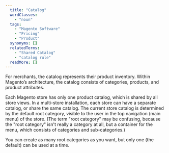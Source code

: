 ```yaml
---
  title: "Catalog"
  wordClasses: 
    - "noun"
  tags: 
    - "Magento Software"
    - "Pricing"
    - "Product"
  synonyms: []
  relatedTerms: 
    - "Shared Catalog"
    - "catalog rule"
  readMore: []
---
```

For merchants, the catalog represents their product inventory. Within Magento’s architecture, the catalog consists of categories, products, and product attributes.
 
Each Magento store has only one product catalog, which is shared by all store views. In a multi-store installation, each store can have a separate catalog, or share the same catalog.
The current store catalog is determined by the default root category, visible to the user in the top navigation (main menu) of the store. (The term "root category"  may be confusing, because the "root category" isn't really a category at all, but a container for the menu, which consists of categories and sub-categories.)

You can create as many root categories as you want, but only one (the default) can be used at a time.